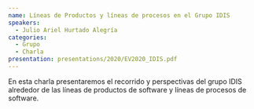 ```yaml
---
name: Líneas de Productos y líneas de procesos en el Grupo IDIS
speakers:
  - Julio Ariel Hurtado Alegría
categories:
  - Grupo
  - Charla
presentation: presentations/2020/EV2020_IDIS.pdf
---
```


En esta charla presentaremos el recorrido y perspectivas del grupo IDIS alrededor de las líneas de productos de software y líneas de procesos de software.